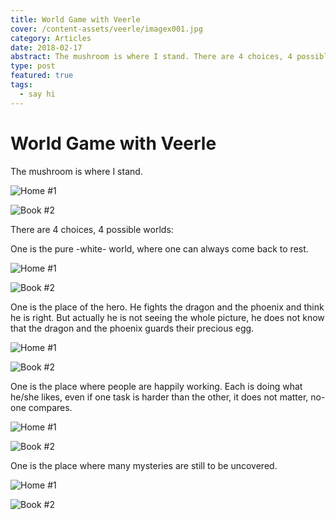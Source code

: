 ```yaml
---
title: World Game with Veerle
cover: /content-assets/veerle/imagex001.jpg
category: Articles
date: 2018-02-17
abstract: The mushroom is where I stand. There are 4 choices, 4 possible worlds — One is the pure white world, where one can always come back to rest…
type: post
featured: true
tags:
  - say hi
---
```


# World Game with Veerle

The mushroom is where I stand.

![Home #1](/content-assets/veerle/img1_900X884.jpg)

![Book #2](/content-assets/book/book2_200X300.jpg)

There are 4 choices, 4 possible worlds:

One is the pure -white- world, where one can always come back to rest.

![Home #1](/content-assets/veerle/img2_450X373.jpg)

![Book #2](/content-assets/book/book2_200X300.jpg)

One is the place of the hero. He fights the dragon and the phoenix and think he is right. But actually he is not seeing the whole picture, he does not know that the dragon and the phoenix guards their precious egg.

![Home #1](/content-assets/veerle/img3_450X338.jpg)

![Book #2](/content-assets/book/book2_200X300.jpg)

One is the place where people are happily working. Each is doing what he/she likes, even if one task is harder than the other, it does not matter, no-one compares.

![Home #1](/content-assets/veerle/img4_450X396.jpg)

![Book #2](/content-assets/book/book2_200X300.jpg)

One is the place where many mysteries are still to be uncovered.

![Home #1](/content-assets/veerle/img5_450X338.jpg)

![Book #2](/content-assets/book/book2_200X300.jpg)

